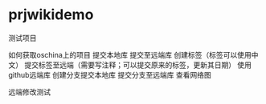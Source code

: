 prjwikidemo
===========

测试项目

如何获取oschina上的项目
提交本地库
提交至远端库
创建标签（标签可以使用中文）
提交标签至远端（需要写注释；可以提交原来的标签，更新其日期）
使用github远端库
创建分支提交本地库
提交分支至远端库
查看网络图

远端修改测试
